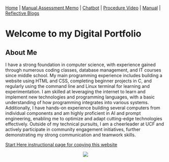 [Home](index.md) | [Manual Assessment Memo](manual_assessment_memo.md) | [Chatbot](chatbot.md) | [Procedure Video](procedure_video.md) | [Manual](manual.md) | [Reflective Blogs](reflective_blogs.md) 

# Welcome to my Digital Portfolio 

## About Me 
I have a strong foundation in computer science, with experience gained through numerous coding classes, database management, and IT courses since middle school. My main programming experience includes building a website using HTML and CSS, completing beginner projects in C, and regularly using the command line and Linux terminal for learning and experimentation. I am skilled at leveraging the internet to learn and implement new technologies and programming languages, with a basic understanding of how programming integrates into various systems. Additionally, I have hands-on experience building several computers from individual components and am highly proficient in AI and prompt engineering, enabling me to optimize and adapt cutting-edge technologies effectively. Outside of my technical pursuits, I am a cheerleader at UCF and actively participate in community engagement initiatives, further demonstrating my strong communication and teamwork skills.

[Start Here instructional page for copying this website](starthere.md)
<center><img src="https://ekjphd.com/wp-content/uploads/2024/12/ilrn_avatarday-3-e1734120202850.jpg"></center>
